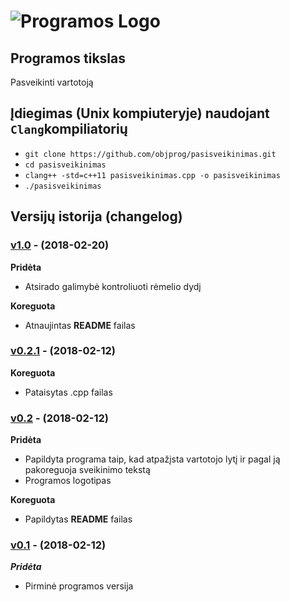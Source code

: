 # ![Programos Logo](logo.png)

## Programos tikslas
Pasveikinti vartotoją

## Įdiegimas (Unix kompiuteryje) naudojant `Clang`kompiliatorių 

- `git clone https://github.com/objprog/pasisveikinimas.git`
- `cd pasisveikinimas`
- `clang++ -std=c++11 pasisveikinimas.cpp -o pasisveikinimas`
- `./pasisveikinimas`

## Versijų istorija (changelog)

### [v1.0](https://github.com/objprog/pasisveikinimas/releases/tag/v1.0) - (2018-02-20)

**Pridėta**

- Atsirado galimybė kontroliuoti rėmelio dydį

**Koreguota**

- Atnaujintas **README** failas

### [v0.2.1](https://github.com/objprog/pasisveikinimas/releases/tag/v0.2.1) - (2018-02-12)

**Koreguota**

- Pataisytas .cpp failas

### [v0.2](https://github.com/objprog/pasisveikinimas/releases/tag/v0.2) - (2018-02-12)

**Pridėta**

- Papildyta programa taip, kad atpažįsta vartotojo lytį ir pagal ją pakoreguoja sveikinimo tekstą
- Programos logotipas

**Koreguota**

- Papildytas **README** failas

### [v0.1](https://github.com/objprog/pasisveikinimas/releases/tag/v0.1) - (2018-02-12)

***Pridėta***

- Pirminė programos versija

[version-badge]: https://img.shields.io/badge/version-1.0-blue.svg

